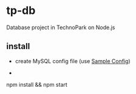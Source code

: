 # tp-db
Database project in TechnoPark on Node.js

## install
* create MySQL config file (use [Sample Config](db/config.sample.json))
* ```bash
npm install && npm start
```
